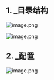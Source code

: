 ## 1. _目录结构
![image.png](https://i.loli.net/2020/07/22/I1wo8pAElCjBcrb.png)

![image.png](https://i.loli.net/2020/07/22/jv6KG5749HeUrcT.png)

## 2. _配置
![image.png](https://i.loli.net/2020/07/22/mApviClNGT7V9Og.png)